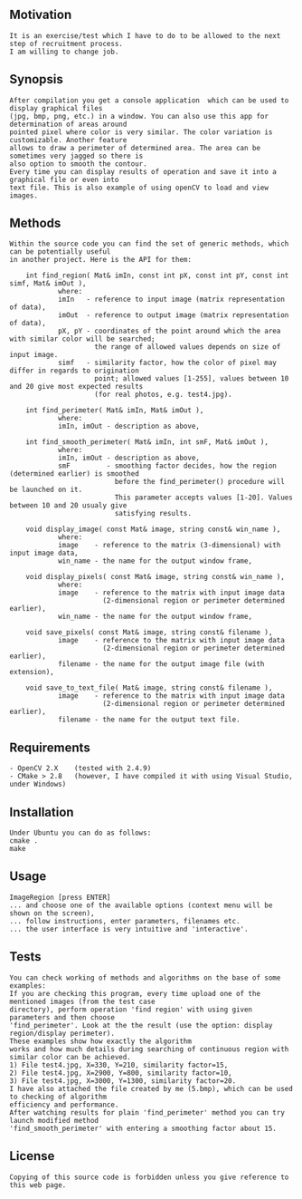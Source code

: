 
## Motivation
    It is an exercise/test which I have to do to be allowed to the next step of recruitment process.
    I am willing to change job.

## Synopsis
    After compilation you get a console application  which can be used to display graphical files
    (jpg, bmp, png, etc.) in a window. You can also use this app for determination of areas around
    pointed pixel where color is very similar. The color variation is customizable. Another feature
    allows to draw a perimeter of determined area. The area can be sometimes very jagged so there is
    also option to smooth the contour.
    Every time you can display results of operation and save it into a graphical file or even into
    text file. This is also example of using openCV to load and view images.

## Methods
    Within the source code you can find the set of generic methods, which can be potentially useful
    in another project. Here is the API for them:

        int find_region( Mat& imIn, const int pX, const int pY, const int simf, Mat& imOut ),
                where:
                imIn   - reference to input image (matrix representation of data),
                imOut  - reference to output image (matrix representation of data),
                pX, pY - coordinates of the point around which the area with similar color will be searched;
                         the range of allowed values depends on size of input image.
                simf   - similarity factor, how the color of pixel may differ in regards to origination
                         point; allowed values [1-255], values between 10 and 20 give most expected results
                         (for real photos, e.g. test4.jpg).

        int find_perimeter( Mat& imIn, Mat& imOut ),
                where:
                imIn, imOut - description as above,

        int find_smooth_perimeter( Mat& imIn, int smF, Mat& imOut ),
                where:
                imIn, imOut - description as above,
                smF         - smoothing factor decides, how the region (determined earlier) is smoothed
                              before the find_perimeter() procedure will be launched on it.
                              This parameter accepts values [1-20]. Values between 10 and 20 usualy give
                              satisfying results.

        void display_image( const Mat& image, string const& win_name ),
                where:
                image	 - reference to the matrix (3-dimensional) with input image data,
                win_name - the name for the output window frame,

        void display_pixels( const Mat& image, string const& win_name ),
                where:
                image	 - reference to the matrix with input image data
                           (2-dimensional region or perimeter determined earlier),
                win_name - the name for the output window frame,

        void save_pixels( const Mat& image, string const& filename ),
                image	 - reference to the matrix with input image data
                           (2-dimensional region or perimeter determined earlier),
                filename - the name for the output image file (with extension),

        void save_to_text_file( Mat& image, string const& filename ),
                image	 - reference to the matrix with input image data
                           (2-dimensional region or perimeter determined earlier),
                filename - the name for the output text file.


## Requirements
    - OpenCV 2.X    (tested with 2.4.9)
    - CMake > 2.8   (however, I have compiled it with using Visual Studio, under Windows)

## Installation
    Under Ubuntu you can do as follows:
    cmake .
    make

## Usage
    ImageRegion [press ENTER]
    ... and choose one of the available options (context menu will be shown on the screen),
    ... follow instructions, enter parameters, filenames etc.
    ... the user interface is very intuitive and 'interactive'.

## Tests
    You can check working of methods and algorithms on the base of some examples:
    If you are checking this program, every time upload one of the mentioned images (from the test case
    directory), perform operation 'find region' with using given parameters and then choose
    'find_perimeter'. Look at the the result (use the option: display region/display perimeter).
    These examples show how exactly the algorithm
    works and how much details during searching of continuous region with similar color can be achieved.
    1) File test4.jpg, X=330, Y=210, similarity factor=15,
    2) File test4.jpg, X=2900, Y=800, similarity factor=10,
    3) File test4.jpg, X=3000, Y=1300, similarity factor=20.
    I have also attached the file created by me (5.bmp), which can be used to checking of algorithm
    efficiency and performance.
    After watching results for plain 'find_perimeter' method you can try launch modified method
    'find_smooth_perimeter' with entering a smoothing factor about 15.

## License
    Copying of this source code is forbidden unless you give reference to this web page.